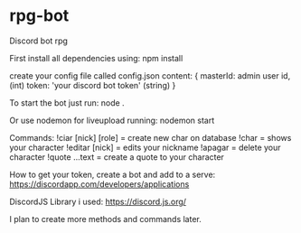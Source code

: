 # rpg-bot
Discord bot rpg

First install all dependencies using:
npm install

create your config file called config.json
content: 
{
   masterId: admin user id, (int)
   token: 'your discord bot token' (string)
}

To start the bot just run:
node .

Or use nodemon for liveupload running:
nodemon start

Commands:
!ciar [nick] [role] = create new char on database
!char = shows your character
!editar [nick] = edits your nickname
!apagar = delete your character
!quote ...text = create a quote to your character

How to get your token, create a bot and add to a serve:
https://discordapp.com/developers/applications

DiscordJS Library i used:
https://discord.js.org/


I plan to create more methods and commands later.
